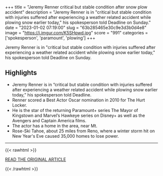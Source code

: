 +++
title = "Jeremy Renner critical but stable condition after snow plow accident"
description = "Jeremy Renner is in \"critical but stable condition with injuries suffered after experiencing a weather related accident while plowing snow earlier today,\" his spokesperson told Deadline on Sunday."
date = "2023-01-02 07:19:00"
slug = "63b285465e30c9e3d3b0d4e8"
image = "https://i.imgur.com/K5SHpwd.jpg"
score = "991"
categories = ['spokesperson', 'paramount', 'plowing']
+++

Jeremy Renner is in \"critical but stable condition with injuries suffered after experiencing a weather related accident while plowing snow earlier today,\" his spokesperson told Deadline on Sunday.

## Highlights

- Jeremy Renner is in “critical but stable condition with injuries suffered after experiencing a weather related accident while plowing snow earlier today,” his spokesperson told Deadline.
- Renner scored a Best Actor Oscar nomination in 2010 for The Hurt Locker.
- He is the star of the returning Paramount+ series The Mayor of Kingstown and Marvel’s Hawkeye series on Disney+ as well as the Avengers and Captain America films.
- The actor has a home in the area, near Mt.
- Rose-Ski Tahoe, about 25 miles from Reno, where a winter storm hit on New Year's Eve caused 35,000 homes to lose power.

---

{{< rawhtml >}}
  <p class="article-category">
    <a target="_blank" href="https://deadline.com/2023/01/jeremy-renner-in-critical-but-stable-condition-after-weather-related-accident-while-plowing-snow-1235209718/">READ THE ORIGINAL ARTICLE</a>
  </p>
{{< /rawhtml >}}
